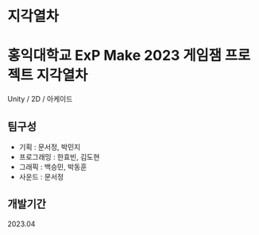 # 지각열차

# 홍익대학교 ExP Make 2023 게임잼 프로젝트 지각열차
Unity / 2D / 아케이드

## 팀구성
* 기획 : 문서정, 박민지
* 프로그래밍 : 한효빈, 김도현
* 그래픽 : 백승민, 박동훈
* 사운드 : 문서정

## 개발기간
2023.04
